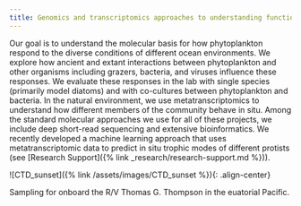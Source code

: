 ```yaml
---
title: Genomics and transcriptomics approaches to understanding function in the environment
---
```

Our goal is to understand the molecular basis for how phytoplankton respond to the diverse conditions of different ocean environments. We explore how ancient and extant interactions between phytoplankton and other organisms including grazers, bacteria, and viruses influence these responses. We evaluate these responses  in the lab with single species (primarily model diatoms) and with co-cultures between phytoplankton and bacteria.  In the natural environment, we use metatranscriptomics to  understand how different members of the community behave in situ.  Among the standard molecular approaches we use for all of these projects, we include deep short-read sequencing and extensive bioinformatics. We recently developed a machine learning approach that uses metatranscriptomic data to predict in situ trophic modes of different protists  (see [Research Support]({% link _research/research-support.md %})).

![CTD_sunset]({% link /assets/images/CTD_sunset %}){: .align-center}
<figcaption>Sampling for onboard the R/V Thomas G. Thompson in the euatorial Pacific.</figcaption>
